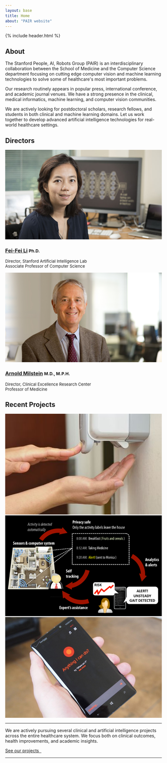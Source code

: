 ```yaml
---
layout: base
title: Home
about: "PAIR website"
---
```

{% include header.html %}

<!-- Page Content -->
<div class="container-fluid">
  <div class="container">
    <div class="row mar-top-20">
      <div class="col-md-6 img-portfolio">
        <h2 class="page-header-dark">About</h2>
        <p>
            The Stanford People, AI, Robots Group (PAIR) is an interdisciplinary collaboration between
            the School of Medicine and the Computer Science department focusing on cutting edge
            computer vision and machine learning technologies to solve some of healthcare's most
            important problems.
        </p>
        <p>
            Our research routinely appears in popular press, international conference, and
            academic journal venues. We have a strong presence in the clinical, medical informatics,
            machine learning, and computer vision communities.
        </p>
        <p>
            We are actively looking for postdoctoral scholars, research fellows, and students in both clinical
            and machine learning domains. Let us work together to develop advanced artificial intelligence technologies for real-world healthcare settings.
        </p>
      </div>
        <div class="col-md-6 img-portfolio">
        <h2 class="page-header-dark">Directors</h2>
        <div class="row">
            <div class="col-md-6 img-portfolio">
                <a href="http://vision.stanford.edu/feifeili/" target="_blank">
                    <img class="img-responsive img-hover" src="img/people/700x400/feifei_li.png" alt="">
                </a>
                <h3><a href="http://vision.stanford.edu/feifeili/" target="_blank">Fei-Fei Li</a>
                    <small>Ph.D.</small>
                </h3>
                <p class="person-title" style="font-size: 13px">
                    Director, Stanford Artificial Intelligence Lab<br/>
                    Associate Professor of Computer Science</p>
            </div>
            <div class="col-md-6 img-portfolio">
                <a href="https://med.stanford.edu/profiles/arnold-milstein" target="_blank">
                    <img class="img-responsive img-hover" src="img/people/700x400/arnold_milstein.png" alt="">
                </a>
                <h3><a href="https://med.stanford.edu/profiles/arnold-milstein" target="_blank">Arnold Milstein</a>
                    <small>M.D., M.P.H.</small>
                </h3>
                <p class="person-title" style="font-size: 13px">
                    Director, Clinical Excellence Research Center<br/>
                    Professor of Medicine</p>
            </div>
        </div>
        </div>
    </div>
  </div>
</div>

<div class="container">
  <!-- Portfolio Section -->
  <div class="row">
      <div class="col-lg-12">
          <h2 class="page-header">Recent Projects</h2>
      </div>
      <div class="col-md-4 col-sm-6">
          <a href="./projects/hand_hygiene/">
              <img class="img-responsive img-portfolio img-hover" src="./img/project_thumbs/hand_hygiene.png" alt="">
          </a>
      </div>
      <div class="col-md-4 col-sm-6">
          <a href="./projects/senior_care/">
            <img class="img-responsive img-portfolio img-hover" src="./img/project_thumbs/senior_wellbeing.png" alt="">
          </a>
      </div>
      <div class="col-md-4 col-sm-6">
          <a href="#">
            <img class="img-responsive img-portfolio img-hover" src="./img/project_thumbs/conversational_agents.png" alt="">
          </a>
      </div>
  </div>
  <!-- /.row -->


  <hr>

  <!-- Call to Action Section -->
  <div class="well">
      <div class="row">
          <div class="col-md-8">
              <p>We are actively pursuing several clinical and artificial intelligence projects across the entire healthcare system.
                  We focus both on clinical outcomes, health improvements, and academic insights.</p>
          </div>
          <div class="col-md-4">
              <a class="btn btn-lg btn-default btn-block" href="projects/index.php">See our projects &nbsp;<i class="fa fa-caret-right" aria-hidden="true"></i></a>
          </div>
      </div>
  </div>

  <hr>
    <br/><br/>
</div>
<!-- /.container -->
